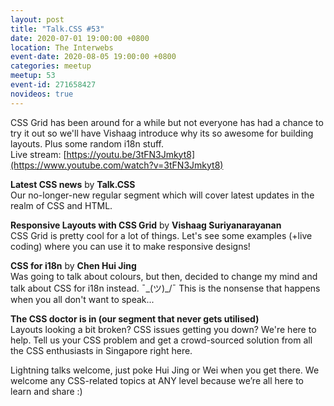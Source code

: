 ```yaml
---
layout: post
title: "Talk.CSS #53"
date: 2020-07-01 19:00:00 +0800
location: The Interwebs
event-date: 2020-08-05 19:00:00 +0800
categories: meetup
meetup: 53
event-id: 271658427
novideos: true
---
```

CSS Grid has been around for a while but not everyone has had a chance to try it out so we'll have Vishaag introduce why its so awesome for building layouts. Plus some random i18n stuff.  
Live stream: [https://youtu.be/3tFN3Jmkyt8](https://www.youtube.com/watch?v=3tFN3Jmkyt8)

**Latest CSS news** by **Talk.CSS**  
Our no-longer-new regular segment which will cover latest updates in the realm of CSS and HTML.

**Responsive Layouts with CSS Grid** by **Vishaag Suriyanarayanan**  
CSS Grid is pretty cool for a lot of things. Let's see some examples (+live coding) where you can use it to make responsive designs!

**CSS for i18n** by **Chen Hui Jing**  
Was going to talk about colours, but then, decided to change my mind and talk about CSS for i18n instead. <span class="o-kaomoji">¯\_(ツ)_/¯</span> This is the nonsense that happens when you all don't want to speak...

**The CSS doctor is in (our segment that never gets utilised)**  
Layouts looking a bit broken? CSS issues getting you down? We're here to help. Tell us your CSS problem and get a crowd-sourced solution from all the CSS enthusiasts in Singapore right here.

Lightning talks welcome, just poke Hui Jing or Wei when you get there. We welcome any CSS-related topics at ANY level because we’re all here to learn and share :)
